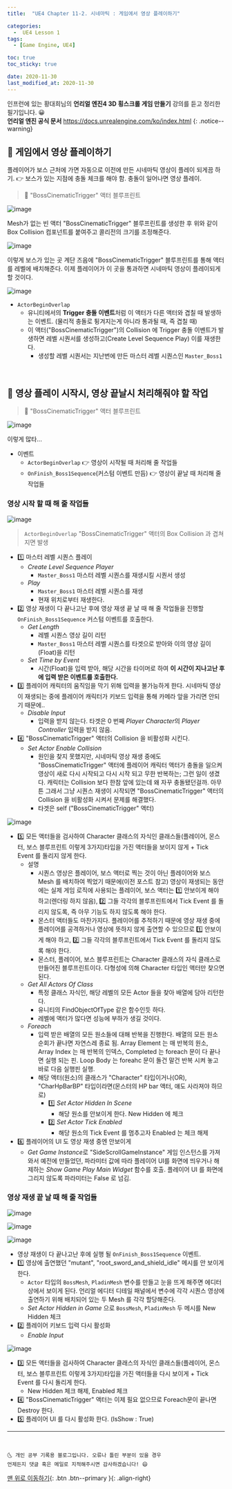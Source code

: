 ```yaml
---
title:  "UE4 Chapter 11-2. 시네마틱 : 게임에서 영상 플레이하기" 

categories:
  -  UE4 Lesson 1 
tags:
  - [Game Engine, UE4]

toc: true
toc_sticky: true

date: 2020-11-30
last_modified_at: 2020-11-30
---
```


인프런에 있는 황대희님의 **언리얼 엔진4 3D 횡스크롤 게임 만들기** 강의를 듣고 정리한 필기입니다. 😀  
**언리얼 엔진 공식 문서** <https://docs.unrealengine.com/ko/index.html>
{: .notice--warning}


## 🚖 게임에서 영상 플레이하기

플레이어가 보스 근처에 가면 자동으로 이전에 만든 시네마틱 영상이 플레이 되게끔 하기. 👉 보스가 있는 지점에 충돌 체크를 해야 함. 충돌이 일어나면 영상 플레이.

> 🚩 "BossCinematicTrigger" 액터 블루프린트

![image](https://user-images.githubusercontent.com/42318591/100561188-6fdf0900-32fb-11eb-92b0-8a4a01283dde.png)

Mesh가 없는 빈 액터 "BossCinematicTrigger" 블루프린트를 생성한 후 위와 같이 Box Collision 컴포넌트를 붙여주고 콜리전의 크기를 조정해준다. 

![image](https://user-images.githubusercontent.com/42318591/100561164-62c21a00-32fb-11eb-8e31-8260a4b5f850.png)

이렇게 보스가 있는 곳 계단 즈음에 "BossCinematicTrigger" 블루프린트를 통해 액터를 레벨에 배치해준다. 이제 플레이어가 이 곳을 통과하면 시네마틱 영상이 플레이되게 할 것이다.

![image](https://user-images.githubusercontent.com/42318591/100561128-42925b00-32fb-11eb-9137-447e8cd5c4dd.png)

- `ActorBeginOverlap`
  - 유니티에서의 **Trigger 충돌 이벤트**처럼 이 액터가 다른 액터와 겹칠 때 발생하는 이벤트. (물리적 충돌로 튕겨지는게 아니라 통과될 때, 즉 겹칠 때)
  - 이 액터("BossCinematicTrigger")의 Collision 에 Trigger 충돌 이벤트가 발생하면 레벨 시퀀서를 생성하고(Create Level Sequence Play) 이를 재생한다.
    - 생성할 레벨 시퀀서는 지난번에 만든 마스터 레벨 시퀀스인 `Master_Boss1`

<br>

## 🚖 영상 플레이 시작시, 영상 끝날시 처리해줘야 할 작업

> 🚩 "BossCinematicTrigger" 액터 블루프린트

![image](https://user-images.githubusercontent.com/42318591/100570199-7e391f00-3313-11eb-923e-903722a6f60b.png)

이렇게 많타...

- 이벤트
  - `ActorBeginOverlap` 👉 영상이 시작될 때 처리해 줄 작업들
  - `OnFinish_Boss1Sequence`(커스텀 이벤트 만듬) 👉 영상이 끝날 때 처리해 줄 작업들

### 영상 시작 할 때 해 줄 작업들

![image](https://user-images.githubusercontent.com/42318591/100570288-c9533200-3313-11eb-869b-c2aeea430945.png)

> `ActorBeginOverlap` "BossCinematicTrigger" 액터의 Box Collision 과 겹쳐지면 발생

- 1️⃣ 마스터 레벨 시퀀스 플레이
  - *Create Level Sequence Player*
    - `Master_Boss1` 마스터 레벨 시퀀스를 재생시킬 시퀀서 생성
  - *Play*
    - `Master_Boss1` 마스터 레벨 시퀀스를 재생
    - 현재 위치로부터 재생한다.
- 2️⃣ 영상 재생이 다 끝나고난 후에 영상 재생 끝 날 때 해 줄 작업들을 진행할 `OnFinish_Boss1Sequence` 커스텀 이벤트를 호출한다. 
  - *Get Length*
    - 레벨 시퀀스 영상 길이 리턴
    - `Master_Boss1` 마스터 레벨 시퀀스를 타겟으로 받아와 이의 영상 길이(Float)을 리턴
  - *Set Time by Event*
    - 시간(Float)을 입력 받아, 해당 시간을 타이머로 하여 **이 시간이 지나고난 후에 입력 받은 이벤트를 호출한다.**
- 3️⃣ 플레이어 캐릭터의 움직임을 막기 위해 입력을 불가능하게 한다. 시네마틱 영상이 재생되는 중에 플레이어 캐릭터가 키보드 입력을 통해 카메라 앞을 가리면 안되기 때문에..
  - *Disable Input*
    - 입력을 받지 않는다. 타겟은 0 번째 *Player Character*의 *Player Controller* 입력을 받지 않음.
- 4️⃣ "BossCinematicTrigger" 액터의 Collision 을 비활성화 시킨다.
  - *Set Actor Enable Collision*
    - 원인을 찾지 못했지만, 시네마틱 영상 재생 중에도 "BossCinematicTrigger" 액터에 플레이어 캐릭터 액터가 충돌을 일으켜 영상이 새로 다시 시작되고 다시 시작 되고 무한 반복하는; 그런 일이 생겼다. 캐릭터는 Collision 보다 한참 앞에 있는데 왜 자꾸 충돌됐던걸까. 아무튼 그래서 그냥 시퀀스 재생이 시작되면 "BossCinematicTrigger" 액터의 Collision 을 비활성화 시켜서 문제를 해결했다.
    - 타겟은 self ("BossCinematicTrigger" 액터)

![image](https://user-images.githubusercontent.com/42318591/100574070-8cd80400-331c-11eb-9656-b807b1bc3f9a.png)

- 5️⃣ 모든 액터들을 검사하여 Character 클래스의 자식인 클래스들(플레이어, 몬스터, 보스 블루프린트 이렇게 3가지)타입을 가진 액터들을 보이지 않게 + Tick Event 를 돌리지 않게 한다.
  - 설명
    - 시퀀스 영상은 플레이어, 보스 액터로 찍는 것이 아닌 플레이어와 보스 Mesh 를 배치하여 찍었기 때문에(이전 포스트 참고) 영상이 재생되는 동안에는 실제 게임 로직에 사용되는 플레이어, 보스 액터는 1️⃣ 안보이게 해야 하고(렌더링 하지 않음), 2️⃣ 그들 각각의 블루프린트에서 Tick Event 를 돌리지 않도록, 즉 아무 기능도 하지 않도록 해야 한다. 
    - 몬스터 액터들도 마찬가지다. 플레이어를 추적하기 때문에 영상 재생 중에 플레이어를 공격하거나 영상에 뜻하지 않게 출연할 수 있으므로 1️⃣ 안보이게 해야 하고, 2️⃣ 그들 각각의 블루프린트에서 Tick Event 를 돌리지 않도록 해야 한다.
    - 몬스터, 플레이어, 보스 블루프린트는 Character 클래스의 자식 클래스로 만들어진 블루프린트이다. 다형성에 의해 Character 타입인 액터만 찾으면 된다. 
  - *Get All Actors Of Class*
    - 특정 클래스 자식인, 해당 레벨의 모든 Actor 들을 찾아 배열에 담아 리턴한다.
    - 유니티의 FindObjectOfType 같은 함수인듯 하다. 
    - 레벨에 액터가 많다면 성능에 부하가 생길 것이다.
  - *Foreach*
    - 입력 받은 배열의 모든 원소들에 대해 반복을 진행한다. 배열의 모든 원소 순회가 끝나면 자연스레 종료 됨. Array Element 는 매 반복의 원소, Array Index 는 매 반복의 인덱스, Completed 는 foreach 문이 다 끝나면 실행 되는 핀. Loop Body 는 foreahc 문이 돌건 말건 반복 시켜 놓고 바로 다음 실행핀 실행. 
    - 해당 액터(원소)의 클래스가 "Character" 타입이거나(OR), "CharHpBarBP" 타입이라면(몬스터의 HP bar 액터, 얘도 사라져야 하므로) 
      - 1️⃣ *Set Actor Hidden In Scene*
        - 해당 원소를 안보이게 한다. New Hidden 에 체크
      - 2️⃣ *Set Actor Tick Enabled*
        - 해당 원소의 Tick Event 를 멈추고자 Enabled 는 체크 해제
- 6️⃣ 플레이어의 UI 도 영상 재생 중엔 안보이게
  - *Get Game Instance*로 "SideScrollGameInstance" 게임 인스턴스를 가져와서 예전에 만들었던,  파라미터 값에 따라 플레이어 UI를 화면에 띄우거나 해제하는 *Show Game Play Main Widget* 함수를 호출. 플레이어 UI 를 화면에 그리지 않도록 파라미터는 False 로 넘김.

### 영상 재생 끝 날 때 해 줄 작업들

![image](https://user-images.githubusercontent.com/42318591/100570336-e7b92d80-3313-11eb-9c6f-52a9dd9b8c64.png)

![image](https://user-images.githubusercontent.com/42318591/100570382-015a7500-3314-11eb-804a-37da6c01c68e.png)

![image](https://user-images.githubusercontent.com/42318591/100570492-3c5ca880-3314-11eb-8084-48d8478b727e.png)

- 영상 재생이 다 끝나고난 후에 실행 될 `OnFinish_Boss1Sequence` 이벤트.
- 1️⃣ 영상에 출연했던 "mutant", "root_sword_and_shield_idle" 메시를 안 보이게 한다.
  - `Actor` 타입의 `BossMesh`, `PladinMesh` 변수를 만들고 눈을 뜨게 해주면 에디터 상에서 보이게 된다. 언리얼 에디터 디테일 패널에서 변수에 각각 시퀀스 영상에 출연하기 위해 배치되어 있는 두 Mesh 를 각각 할당해준다. 
  - *Set Actor Hidden in Game* 으로 `BossMesh`, `PladinMesh` 두 메시를 New Hidden 체크
- 2️⃣ 플레이어 키보드 입력 다시 활성화 
  - *Enable Input*

![image](https://user-images.githubusercontent.com/42318591/100570356-f0116880-3313-11eb-8209-3a762f2a5039.png)

- 3️⃣ 모든 액터들을 검사하여 Character 클래스의 자식인 클래스들(플레이어, 몬스터, 보스 블루프린트 이렇게 3가지)타입을 가진 액터들을 다시 보이게 + Tick Event 를 다시 돌리게 한다.
  - New Hidden 체크 해제, Enabled 체크
- 4️⃣ "BossCinematicTrigger" 액터는 이제 필요 없으므로 Foreach문이 끝나면 Destroy 한다. 
- 5️⃣ 플레이어 UI 를 다시 활성화 한다. (IsShow : True)

***
<br>

    🌜 개인 공부 기록용 블로그입니다. 오류나 틀린 부분이 있을 경우 
    언제든지 댓글 혹은 메일로 지적해주시면 감사하겠습니다! 😄

[맨 위로 이동하기](#){: .btn .btn--primary }{: .align-right}